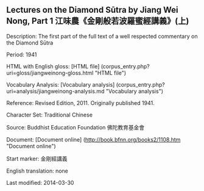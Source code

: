 ## Lectures on the Diamond Sūtra by Jiang Wei Nong, Part 1 江味農《金剛般若波羅蜜經講義》(上)

Description: The first part of the full text of a well respected commentary on the Diamond Sūtra

Period: 1941

HTML with English gloss: [HTML file] (corpus_entry.php?uri=gloss/jiangweinong-gloss.html "HTML file")

Vocabulary Analysis: [Vocabulary analysis] (corpus_entry.php?uri=analysis/jiangweinong-analysis.md "Vocabulary analysis")

Reference: Revised Edition, 2011. Originally published 1941.

Character Set: Traditional Chinese

Source: Buddhist Education Foundation 佛陀教育基金會

Document: [Document online] (http://book.bfnn.org/books2/1108.htm "Document online")

Start marker: 金剛經講義

English translation: none

Last modified: 2014-03-30

